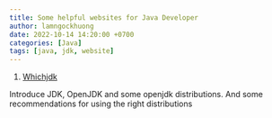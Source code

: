 ```yaml
---
title: Some helpful websites for Java Developer
author: lamngockhuong
date: 2022-10-14 14:20:00 +0700
categories: [Java]
tags: [java, jdk, website]
---
```


1. [Whichjdk](https://whichjdk.com/)

Introduce JDK, OpenJDK and some openjdk distributions. And some recommendations for using the right distributions
